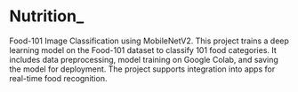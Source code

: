# Nutrition_
Food-101 Image Classification using MobileNetV2. This project trains a deep learning model on the Food-101 dataset to classify 101 food categories. It includes data preprocessing, model training on Google Colab, and saving the model for deployment. The project supports integration into apps for real-time food recognition.
